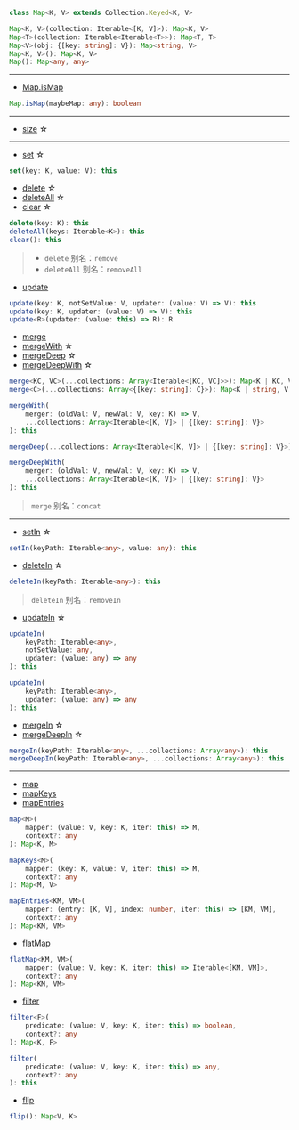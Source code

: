 ```ts
class Map<K, V> extends Collection.Keyed<K, V>
```

```ts
Map<K, V>(collection: Iterable<[K, V]>): Map<K, V>
Map<T>(collection: Iterable<Iterable<T>>): Map<T, T>
Map<V>(obj: {[key: string]: V}): Map<string, V>
Map<K, V>(): Map<K, V>
Map(): Map<any, any>
```

---

- [Map.isMap](https://facebook.github.io/immutable-js/docs/#/Map/isMap)

```ts
Map.isMap(maybeMap: any): boolean
```

---

- [size](https://facebook.github.io/immutable-js/docs/#/Map/size) ☆

---

- [set](https://facebook.github.io/immutable-js/docs/#/Map/set) ☆

```ts
set(key: K, value: V): this
```

- [delete](https://facebook.github.io/immutable-js/docs/#/Map/delete) ☆
- [deleteAll](https://facebook.github.io/immutable-js/docs/#/Map/deleteAll) ☆
- [clear](https://facebook.github.io/immutable-js/docs/#/Map/clear) ☆

```ts
delete(key: K): this
deleteAll(keys: Iterable<K>): this
clear(): this
```

> - `delete` 别名：`remove`
> - `deleteAll` 别名：`removeAll`

- [update](https://facebook.github.io/immutable-js/docs/#/Map/update)

```ts
update(key: K, notSetValue: V, updater: (value: V) => V): this
update(key: K, updater: (value: V) => V): this
update<R>(updater: (value: this) => R): R
```

- [merge](https://facebook.github.io/immutable-js/docs/#/Map/merge)
- [mergeWith](https://facebook.github.io/immutable-js/docs/#/Map/mergeWith) ☆
- [mergeDeep](https://facebook.github.io/immutable-js/docs/#/Map/mergeDeep) ☆
- [mergeDeepWith](https://facebook.github.io/immutable-js/docs/#/Map/mergeDeepWith) ☆

```ts
merge<KC, VC>(...collections: Array<Iterable<[KC, VC]>>): Map<K | KC, V | VC>
merge<C>(...collections: Array<{[key: string]: C}>): Map<K | string, V | C>

mergeWith(
    merger: (oldVal: V, newVal: V, key: K) => V,
    ...collections: Array<Iterable<[K, V]> | {[key: string]: V}>
): this

mergeDeep(...collections: Array<Iterable<[K, V]> | {[key: string]: V}>): this

mergeDeepWith(
    merger: (oldVal: V, newVal: V, key: K) => V,
    ...collections: Array<Iterable<[K, V]> | {[key: string]: V}>
): this
```

> `merge` 别名：`concat`

---

- [setIn](https://facebook.github.io/immutable-js/docs/#/Map/setIn) ☆

```ts
setIn(keyPath: Iterable<any>, value: any): this
```

- [deleteIn](https://facebook.github.io/immutable-js/docs/#/Map/deleteIn) ☆

```ts
deleteIn(keyPath: Iterable<any>): this
```

> `deleteIn` 别名：`removeIn`

- [updateIn](https://facebook.github.io/immutable-js/docs/#/Map/updateIn) ☆

```ts
updateIn(
    keyPath: Iterable<any>,
    notSetValue: any,
    updater: (value: any) => any
): this

updateIn(
    keyPath: Iterable<any>,
    updater: (value: any) => any
): this
```

- [mergeIn](https://facebook.github.io/immutable-js/docs/#/Map/mergeIn) ☆
- [mergeDeepIn](https://facebook.github.io/immutable-js/docs/#/Map/mergeDeepIn) ☆

```ts
mergeIn(keyPath: Iterable<any>, ...collections: Array<any>): this
mergeDeepIn(keyPath: Iterable<any>, ...collections: Array<any>): this
```

---

- [map](https://facebook.github.io/immutable-js/docs/#/Map/map)
- [mapKeys](https://facebook.github.io/immutable-js/docs/#/Map/mapKeys)
- [mapEntries](https://facebook.github.io/immutable-js/docs/#/Map/mapEntries)

```ts
map<M>(
    mapper: (value: V, key: K, iter: this) => M,
    context?: any
): Map<K, M>

mapKeys<M>(
    mapper: (key: K, value: V, iter: this) => M,
    context?: any
): Map<M, V>

mapEntries<KM, VM>(
    mapper: (entry: [K, V], index: number, iter: this) => [KM, VM],
    context?: any
): Map<KM, VM>
```

- [flatMap](https://facebook.github.io/immutable-js/docs/#/Map/flatMap)

```ts
flatMap<KM, VM>(
    mapper: (value: V, key: K, iter: this) => Iterable<[KM, VM]>,
    context?: any
): Map<KM, VM>
```

- [filter](https://facebook.github.io/immutable-js/docs/#/Map/filter)

```ts
filter<F>(
    predicate: (value: V, key: K, iter: this) => boolean,
    context?: any
): Map<K, F>

filter(
    predicate: (value: V, key: K, iter: this) => any,
    context?: any
): this
```

- [flip](https://facebook.github.io/immutable-js/docs/#/Map/flip)

```ts
flip(): Map<V, K>
```
